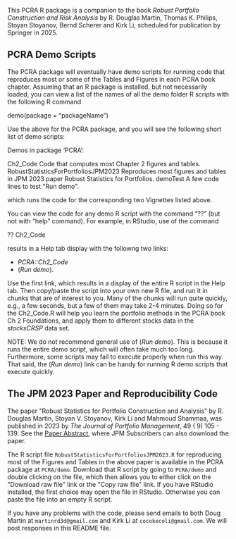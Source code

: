 This PCRA R package is a companion to the book *Robust Portfolio Construction
and Risk Analysis* by R. Douglas Martin, Thomas K. Philips, Stoyan Stoyanov, 
Bernd Scherer and Kirk Li, scheduled for publication by Springer in 2025.

## PCRA Demo Scripts
The PCRA package will eventually have demo scripts for running code that reproduces most or some of the Tables and Figures in each PCRA book chapter.  Assuming that an R package is installed, but not necessarily loaded, you can view a list of the names of all the demo folder R scripts with the following R command

demo(package = “packageName”)

Use the above for the PCRA package, and you will see the following short list of demo scripts:

Demos in package ‘PCRA’:

Ch2_Code        Code that computes most Chapter
                2 figures and tables.
RobustStatisticsForPortfoliosJPM2023
                Reproduces most figures and
                tables in JPM 2023 paper Robust
                Statistics for Portfolios.
demoTest        A few code lines to test "Run
                demo".

which runs the code for the corresponding two Vignettes listed above.

You can view the code for any demo R script with the command “??” (but not with “help” command).  For example, in RStudio, use of the command

?? Ch2_Code

results in a Help tab display with the followng two links:

* *PCRA::Ch2_Code*
* (*Run demo*).

Use the first link, which results in a display of the entire R script in the Help tab.  Then copy/paste the script into your own new R file, and run it in chunks that are of interest to you. Many of the chunks will run quite quickly, e.g., a few seconds, but a few of them may take 2-4 minutes. Doing so for the Ch2_Code.R will help you learn the portfolio methods in the PCRA book Ch 2 Foundations, and apply them to different stocks data in the *stocksCRSP* data set.

NOTE: We do not recommend general use of (*Run demo*). This is because it runs the entire demo script, which will often take much too long. Furthermore, some scripts may fail to execute properly when run this way. That said, the (*Run demo*) link can be handy for running R demo scripts that execute quickly.

## The JPM 2023 Paper and Reproducibility Code
The paper "Robust Statistics for Portfolio Construction and Analysis" by 
R. Douglas Martin, Stoyan V. Stoyanov, Kirk Li and Mahmoud Shammaa, was published
in 2023 by *The Journal of Portfolio Management*, 49  ( 9) 105 - 139.  See the
 [Paper Abstract](https://www.pm-research.com/content/iijpormgmt/49/9/105),
where JPM Subscribers can also download the paper.

The R script file `RobustStatisticsForPortfoliosJPM2023.R` for reproducing most
of the Figures and Tables in the above paper is available in the PCRA package at 
`PCRA/demo`.  Download that R script by going to `PCRA/demo` and double clicking 
on the file, which then allows you to either click on the "Download raw file" 
link or the "Copy raw file" link.  If you have RStudio installed, the first choice 
may open the file in RStudio.  Otherwise you can paste the file into an empty R
script.

If you have any problems with the code, please send emails to both Doug Martin at 
`martinrd3d@gmail.com` and Kirk Li at `cocokecoli@gmail.com`. 
We will post responses in this README file.
